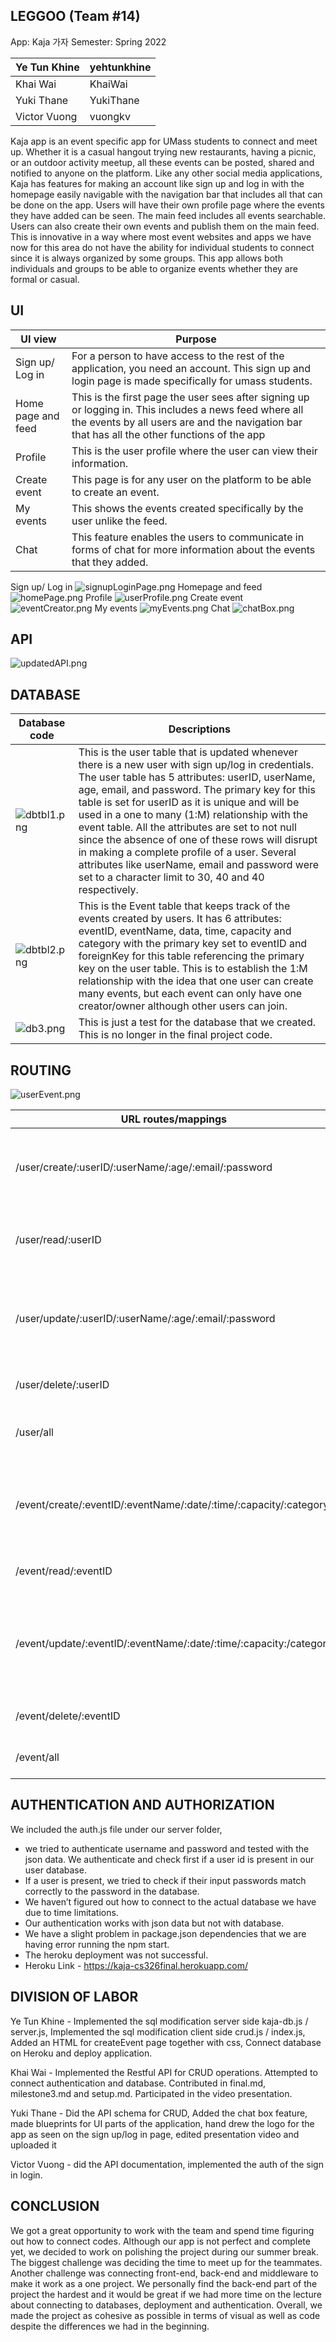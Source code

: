 LEGGOO (Team #14)
-----------------
App: Kaja 가자
Semester: Spring 2022

|  Ye Tun Khine   |  yehtunkhine |
|-----------------|--------------|
|  Khai Wai       |  KhaiWai     |
|  Yuki Thane     |  YukiThane   |
|  Victor Vuong   |  vuongkv     |

Kaja app is an event specific app for UMass students to connect and meet up. Whether it is a casual hangout trying new restaurants, having a picnic, or an outdoor activity meetup, all these events can be posted, shared and notified to anyone on the platform. Like any other social media applications, Kaja has features for making an account like sign up and log in with the homepage easily navigable with the navigation bar that includes all that can be done on the app. Users will have their own profile page where the events they have added can be seen. The main feed includes all events searchable. Users can also create their own events and publish them on the main feed.  This is innovative in a way where most event websites and apps we have now for this area do not have the ability for individual students to connect since it is always organized by some groups. This app allows both individuals and groups to be able to organize events whether they are formal or casual.

UI
---

| UI view      | Purpose |
|--------------|-----------|
| Sign up/ Log in  | For a person to have access to the rest of the application,  you need an account. This sign up and login page is made specifically for umass students.  | 
| Home page and feed	  | This is the first page the user sees after signing up or logging in. This includes a news feed where all the events by all users are and the navigation bar that has all the other functions of the app | 
| Profile	  | This is the user profile where the user can view their information.   | 
| Create event	  | This page is for any user on the platform to be able to create an event.   | 
| My events  | This shows the events created specifically by the user unlike the feed.  | 
|  Chat      |  This feature enables the users to communicate in forms of chat for more information about the events that they added. |

Sign up/ Log in ![signupLoginPage.png](https://github.com/yehtunkhine/cs326-final-Leggoo/blob/bcfc72d4e378ea9adca8e2d9512cd4ccebda344d/signupLoginPage.png)
Homepage and feed ![homePage.png](https://github.com/yehtunkhine/cs326-final-Leggoo/blob/bcfc72d4e378ea9adca8e2d9512cd4ccebda344d/homePage.png)
Profile ![userProfile.png](https://github.com/yehtunkhine/cs326-final-Leggoo/blob/bcfc72d4e378ea9adca8e2d9512cd4ccebda344d/userProfile.png)
Create event ![eventCreator.png](https://github.com/yehtunkhine/cs326-final-Leggoo/blob/bcfc72d4e378ea9adca8e2d9512cd4ccebda344d/eventCreator.png)
My events ![myEvents.png](https://github.com/yehtunkhine/cs326-final-Leggoo/blob/bcfc72d4e378ea9adca8e2d9512cd4ccebda344d/myEvents.png)
Chat ![chatBox.png](https://github.com/yehtunkhine/cs326-final-Leggoo/blob/bcfc72d4e378ea9adca8e2d9512cd4ccebda344d/chatBox.png)

API
----
![updatedAPI.png](https://github.com/yehtunkhine/cs326-final-Leggoo/blob/5643675175d045b7f6eaf62742f8380ba7ede24b/updatedAPI.png)


DATABASE
--------

|  Database code   |  Descriptions  |
|-----------------|--------------|
| ![dbtbl1.png](https://github.com/yehtunkhine/cs326-final-Leggoo/blob/80f1553cd343173a92741aa740354174a9fee36a/dbtbl1.png) | This is the user table that is updated whenever there is a new user with sign up/log in credentials. The user table has 5 attributes: userID, userName, age, email, and password. The primary key for this table is set for userID as it is unique and will be used in a one to many (1:M) relationship with the event table. All the attributes are set to not null since the absence of one of these rows will disrupt in making a complete profile of a user. Several attributes like userName, email and password were set to a character limit to 30, 40 and 40 respectively.   |
| ![dbtbl2.png](https://github.com/yehtunkhine/cs326-final-Leggoo/blob/80f1553cd343173a92741aa740354174a9fee36a/dbtbl2.png) |  This is the Event table that keeps track of the events created by users. It has 6 attributes: eventID, eventName, data, time, capacity and category with the primary key set to eventID and foreignKey for this table referencing the primary key on the user table. This is to establish the 1:M relationship with the idea that one user can create many events, but each event can only have one creator/owner although other users can join.  |
|  ![db3.png](https://github.com/yehtunkhine/cs326-final-Leggoo/blob/80f1553cd343173a92741aa740354174a9fee36a/db3.png)  |  This is just a test for the database that we created. This is no longer in the final project code.    |

ROUTING
-------
![userEvent.png](https://github.com/yehtunkhine/cs326-final-Leggoo/blob/5643675175d045b7f6eaf62742f8380ba7ede24b/userEvent.png)

|  URL routes/mappings  |    |
|-----------------|--------------|
|  /user/create/:userID/:userName/:age/:email/:password  | creating a new user with id, name, age, email and password  |
|  /user/read/:userID  |  getting a user information with user id  |
|  /user/update/:userID/:userName/:age/:email/:password    |  updating the user information with id, name, age, email and password  |
| /user/delete/:userID  |  deleting a user with a user id  |
|/user/all   |  getting all the users from the database |
| /event/create/:eventID/:eventName/:date/:time/:capacity/:category  |  creating an event with id, name, date, time, capacity and category |
| /event/read/:eventID  |  getting an event with an event id |
| /event/update/:eventID/:eventName/:date/:time/:capacity:/category | updating and event with id, name, date, time, capacity and category|
| /event/delete/:eventID   | deleting an event with an id|
|  /event/all  | getting all of the events|

AUTHENTICATION AND AUTHORIZATION
---------------------------------

We included the auth.js file under our server folder,
- we tried to authenticate username and password and tested with the json data. We authenticate and check first if a user id is present in our user database. 
- If a user is present, we tried to check if their input passwords match correctly to the password in the database. 
- We haven’t figured out how to connect to the actual database we have due to time limitations.
- Our authentication works with json data but not with database.
- We have a slight problem in package.json dependencies that we are having error running the npm start. 
- The heroku deployment was not successful. 
- Heroku Link - https://kaja-cs326final.herokuapp.com/

DIVISION OF LABOR
------------------

Ye Tun Khine - Implemented the sql modification server side kaja-db.js / server.js, Implemented the sql modification client side crud.js / index.js, Added an HTML for createEvent page together with css, Connect database on Heroku and deploy application.
  
Khai Wai - Implemented the Restful API for CRUD operations. Attempted to connect authentication and database. Contributed in final.md, milestone3.md and setup.md. Participated in the video presentation. 

Yuki Thane - Did the API schema for CRUD, Added the chat box feature, made blueprints for UI parts of the application, hand drew the logo for the app as seen on the sign up/log in page, edited presentation video and uploaded it 

Victor Vuong - did the API documentation, implemented the auth of the sign in login. 

CONCLUSION
-----------
We got a great opportunity to work with the team and spend time figuring out how to connect codes. Although our app is not perfect and complete yet, we decided to work on polishing the project during our summer break. The biggest challenge was deciding the time to meet up for the teammates. Another challenge was connecting front-end, back-end and middleware to make it work as a one project. We personally find the back-end part of the project the hardest and it would be great if we had more time on the lecture about connecting to databases, deployment and authentication. Overall, we made the project as cohesive as possible in terms of visual as well as code despite the differences we had in the beginning.
